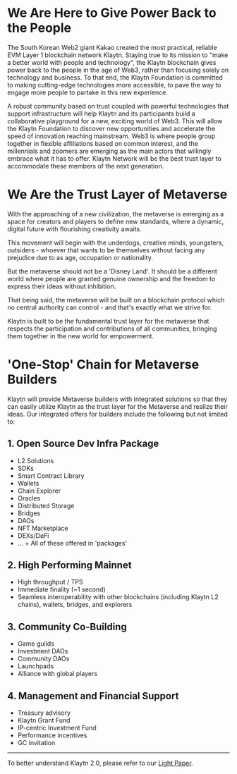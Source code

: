 # We Are Here to Give Power Back to the People <a id="klaytn2"></a>

The South Korean Web2 giant Kakao created the most practical, reliable EVM Layer 1 blockchain network Klaytn. Staying true to its mission to "make a better world with people and technology", the Klaytn blockchain gives power back to the people in the age of Web3, rather than focusing solely on technology and business. To that end, the Klaytn Foundation is committed to making cutting-edge technologies more accessible, to pave the way to engage more people to partake in this new experience.

A robust community based on trust coupled with powerful technologies that support infrastructure will help Klaytn and its participants build a collaborative playground for a new, exciting world of Web3. This will allow the Klaytn Foundation to discover new opportunities and accelerate the speed of innovation reaching mainstream. Web3 is where people group together in flexible affiliations based on common interest, and the millennials and zoomers are emerging as the main actors that willingly embrace what it has to offer. Klaytn Network will be the best trust layer to accommodate these members of the next generation.

# We Are the Trust Layer of Metaverse <a id="trustlayer"></a>

With the approaching of a new civilization, the metaverse is emerging as a space for creators and players to define new standards, where a dynamic, digital future with flourishing creativity awaits.

This movement will begin with the underdogs, creative minds, youngsters, outsiders - whoever that wants to be themselves without facing any prejudice due to as age, occupation or nationality.

But the metaverse should not be a 'Disney Land'. It should be a different world where people are granted genuine ownership and the freedom to express their ideas without inhibition.

That being said, the metaverse will be built on a blockchain protocol which no central authority can control - and that's exactly what we strive for.

Klaytn is built to be the fundamental trust layer for the metaverse that respects the participation and contributions of all communities, bringing them together in the new world for empowerment.


# 'One-Stop' Chain for Metaverse Builders <a id="one-stop-chain-for-metaverse-builders"></a>

Klaytn will provide Metaverse builders with integrated solutions so that they can easily utilize Klaytn as the trust layer for the Metaverse and realize their ideas. Our integrated offers for builders include the following but not limited to:

## 1. Open Source Dev Infra Package <a id="open-source-dev-infra-package"></a>
- L2 Solutions
- SDKs
- Smart Contract Library
- Wallets
- Chain Explorer
- Oracles
- Distributed Storage
- Bridges
- DAOs
- NFT Marketplace
- DEXs/DeFi
- ... + All of these offered in 'packages'

## 2. High Performing Mainnet <a id="high-performing-mainnet"></a>
- High throughput / TPS
- Immediate finality (~1 second)
- Seamless interoperability with other blockchains (including Klaytn L2 chains), wallets, bridges, and explorers

## 3. Community Co-Building <a id="community-co-building"></a>
- Game guilds
- Investment DAOs
- Community DAOs
- Launchpads
- Alliance with global players

## 4. Management and Financial Support <a id="management-and-financial-support"></a>
- Treasury advisory
- Klaytn Grant Fund
- IP-centric Investment Fund
- Performance incentives
- GC invitation

---

To better understand Klaytn 2.0, please refer to our [Light Paper](https://klaytn.foundation/wp-content/uploads/2022/01/Klaytn-2.0_Light-Paper-20220128.pdf).
